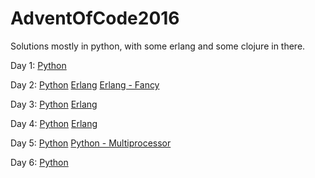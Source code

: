 # AdventOfCode2016

Solutions mostly in python, with some erlang and some clojure in there.

Day 1: [Python](1/map.py)

Day 2: [Python](2/code.py) [Erlang](2/src/part2.erl) [Erlang - Fancy](2/src/p2dirg.erl)

Day 3: [Python](3/run.py) [Erlang](3/src/day3.erl)

Day 4: [Python](4/decode.py) [Erlang](4/src/day4.erl)

Day 5: [Python](5/run.py) [Python - Multiprocessor](5/run2.py)

Day 6: [Python](6/run.py)


